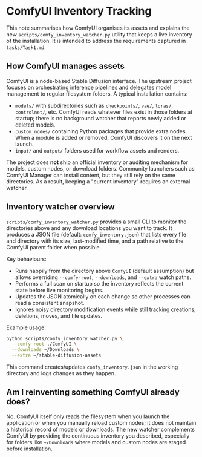 # ComfyUI Inventory Tracking

This note summarises how ComfyUI organises its assets and explains the new
`scripts/comfy_inventory_watcher.py` utility that keeps a live inventory of the
installation.  It is intended to address the requirements captured in
`tasks/Task1.md`.

## How ComfyUI manages assets

ComfyUI is a node-based Stable Diffusion interface.  The upstream project
focuses on orchestrating inference pipelines and delegates model management to
regular filesystem folders.  A typical installation contains:

- `models/` with subdirectories such as `checkpoints/`, `vae/`, `loras/`,
  `controlnet/`, etc.  ComfyUI reads whatever files exist in those folders at
  startup; there is no background watcher that reports newly added or deleted
  models.
- `custom_nodes/` containing Python packages that provide extra nodes.  When a
  module is added or removed, ComfyUI discovers it on the next launch.
- `input/` and `output/` folders used for workflow assets and renders.

The project does **not** ship an official inventory or auditing mechanism for
models, custom nodes, or download folders.  Community launchers such as ComfyUI
Manager can install content, but they still rely on the same directories.  As a
result, keeping a "current inventory" requires an external watcher.

## Inventory watcher overview

`scripts/comfy_inventory_watcher.py` provides a small CLI to monitor the
directories above and any download locations you want to track.  It produces a
JSON file (default: `comfy_inventory.json`) that lists every file and directory
with its size, last-modified time, and a path relative to the ComfyUI parent
folder when possible.

Key behaviours:

- Runs happily from the directory above `ComfyUI` (default assumption) but
  allows overriding `--comfy-root`, `--downloads`, and `--extra` watch paths.
- Performs a full scan on startup so the inventory reflects the current state
  before live monitoring begins.
- Updates the JSON atomically on each change so other processes can read a
  consistent snapshot.
- Ignores noisy directory modification events while still tracking creations,
  deletions, moves, and file updates.

Example usage:

```bash
python scripts/comfy_inventory_watcher.py \
  --comfy-root ./ComfyUI \
  --downloads ~/Downloads \
  --extra ~/stable-diffusion-assets
```

This command creates/updates `comfy_inventory.json` in the working directory and
logs changes as they happen.

## Am I reinventing something ComfyUI already does?

No.  ComfyUI itself only reads the filesystem when you launch the application or
when you manually reload custom nodes; it does not maintain a historical record
of models or downloads.  The new watcher complements ComfyUI by providing the
continuous inventory you described, especially for folders like `~/Downloads`
where models and custom nodes are staged before installation.
